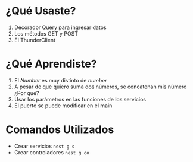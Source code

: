 # **¿Qué Usaste?**
1. Decorador Query para ingresar datos
2. Los métodos GET y POST
3. El ThunderClient

# **¿Qué Aprendiste?**
1. El *Number* es muy distinto de *number*
2. A pesar de que quiero suma dos números, se concatenan mis número ¿Por qué?
3. Usar los parámetros en las funciones de los servicios
4. El puerto se puede modificar en el main

# **Comandos Utilizados**
- Crear servicios `nest g s`
- Crear controladores `nest g co`